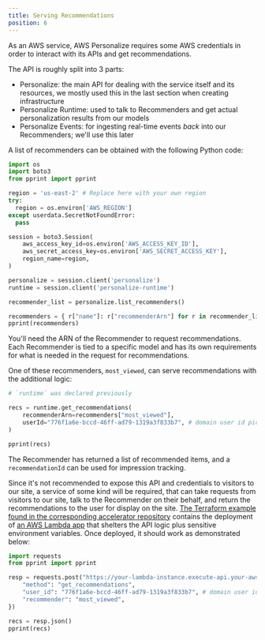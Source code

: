 ```yaml
---
title: Serving Recommendations
position: 6
---
```


As an AWS service, AWS Personalize requires some AWS credentials in order to interact with its APIs and get recommendations.

The API is roughly split into 3 parts:

- Personalize: the main API for dealing with the service itself and its resources, we mostly used this in the last section when creating infrastructure
- Personalize Runtime: used to talk to Recommenders and get actual personalization results from our models
- Personalize Events: for ingesting real-time events _back_ into our Recommenders; we'll use this later

A list of recommenders can be obtained with the following Python code:

```py
import os
import boto3
from pprint import pprint

region = 'us-east-2' # Replace here with your own region
try:
  region = os.environ['AWS_REGION']
except userdata.SecretNotFoundError:
  pass

session = boto3.Session(
    aws_access_key_id=os.environ['AWS_ACCESS_KEY_ID'],
    aws_secret_access_key=os.environ['AWS_SECRET_ACCESS_KEY'],
    region_name=region,
)

personalize = session.client('personalize')
runtime = session.client('personalize-runtime')

recommender_list = personalize.list_recommenders()

recommenders = { r["name"]: r["recommenderArn"] for r in recommender_list["recommenders"] }
pprint(recommenders)
```

You'll need the ARN of the Recommender to request recommendations. Each Recommender is tied to a specific model and has its own requirements for what is needed in the request for recommendations.

One of these recommenders, `most_viewed`, can serve recommendations with the additional logic:

```py
# `runtime` was declared previously

recs = runtime.get_recommendations(
    recommenderArn=recommenders["most_viewed"],
    userId="776f1a6e-bccd-46ff-ad79-1319a3f833b7", # domain user id picked randomly from our dataset
)

pprint(recs)
```

The Recommender has returned a list of recommended items, and a `recommendationId` can be used for impression tracking.

Since it's not recommended to expose this API and credentials to visitors to our site, a service of some kind will be required, that can take requests from visitors to our site, talk to the Recommender on their behalf, and return the recommendations to the user for display on the site. [The Terraform example found in the corresponding accelerator repository](https://github.com/snowplow-industry-solutions/ecommerce-recsys-with-amazon-personalize/blob/main/terraform_utilities/aws_personalize_module/app_module/lambda/lambda.tf) contains the deployment of [an AWS Lambda app](https://github.com/snowplow-industry-solutions/ecommerce-recsys-with-amazon-personalize/blob/main/aws_personalize_utilities/lambda_app.py) that shelters the API logic plus sensitive environment variables. Once deployed, it should work as demonstrated below:

```py
import requests
from pprint import pprint

resp = requests.post("https://your-lambda-instance.execute-api.your-aws-region.amazonaws.com/", json={
    "method": "get_recommendations",
    "user_id": "776f1a6e-bccd-46ff-ad79-1319a3f833b7", # domain user id picked randomly from our dataset
    "recommender": "most_viewed",
})

recs = resp.json()
pprint(recs)
```